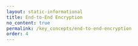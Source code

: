 ```yaml
---
layout: static-informational
title: End-to-End Encryption
no_content: true
permalink: /key_concepts/end-to-end-encryption
order: 4
---
```

